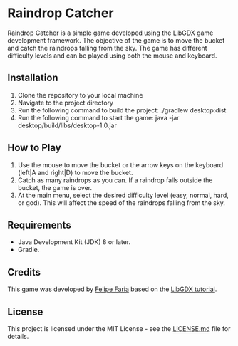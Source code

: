 # Raindrop Catcher

Raindrop Catcher is a simple game developed using the LibGDX game development framework. The objective of the game is to move the bucket and catch the raindrops falling from the sky. The game has different difficulty levels and can be played using both the mouse and keyboard.

## Installation

1. Clone the repository to your local machine
2. Navigate to the project directory
3. Run the following command to build the project: ./gradlew desktop:dist
4. Run the following command to start the game: java -jar desktop/build/libs/desktop-1.0.jar

## How to Play

1. Use the mouse to move the bucket or the arrow keys on the keyboard (left|A and right|D) to move the bucket.
2. Catch as many raindrops as you can. If a raindrop falls outside the bucket, the game is over.
3. At the main menu, select the desired difficulty level (easy, normal, hard, or god). This will affect the speed of the raindrops falling from the sky.

## Requirements

- Java Development Kit (JDK) 8 or later.
- Gradle.

## Credits

This game was developed by [Felipe Faria](https://github.com/disparter) based on the [LibGDX tutorial](https://github.com/libgdx/libgdx/wiki/A-simple-game).

## License

This project is licensed under the MIT License - see the [LICENSE.md](LICENSE.md) file for details.